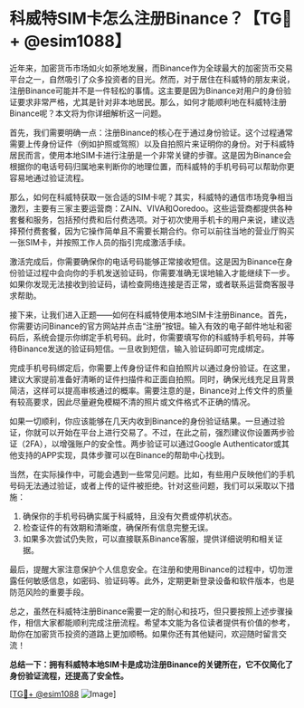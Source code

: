 # 科威特SIM卡怎么注册Binance？【TG💪+ @esim1088】

近年来，加密货币市场如火如荼地发展，而Binance作为全球最大的加密货币交易平台之一，自然吸引了众多投资者的目光。然而，对于居住在科威特的朋友来说，注册Binance可能并不是一件轻松的事情。这主要是因为Binance对用户的身份验证要求非常严格，尤其是针对非本地居民。那么，如何才能顺利地在科威特注册Binance呢？本文将为你详细解析这一问题。

首先，我们需要明确一点：注册Binance的核心在于通过身份验证。这个过程通常需要上传身份证件（例如护照或驾照）以及自拍照片来证明你的身份。对于科威特居民而言，使用本地SIM卡进行注册是一个非常关键的步骤。这是因为Binance会根据你的电话号码归属地来判断你的地理位置，而科威特的手机号码可以帮助你更容易地通过验证流程。

那么，如何在科威特获取一张合适的SIM卡呢？其实，科威特的通信市场竞争相当激烈，主要有三家主要运营商：ZAIN、VIVA和Ooredoo。这些运营商都提供各种套餐和服务，包括预付费和后付费选项。对于初次使用手机卡的用户来说，建议选择预付费套餐，因为它操作简单且不需要长期合约。你可以前往当地的营业厅购买一张SIM卡，并按照工作人员的指引完成激活手续。

激活完成后，你需要确保你的电话号码能够正常接收短信。这是因为Binance在身份验证过程中会向你的手机发送验证码，你需要准确无误地输入才能继续下一步。如果你发现无法接收到验证码，请检查网络连接是否正常，或者联系运营商客服寻求帮助。

接下来，让我们进入正题——如何在科威特使用本地SIM卡注册Binance。首先，你需要访问Binance的官方网站并点击“注册”按钮。输入有效的电子邮件地址和密码后，系统会提示你绑定手机号码。此时，你需要填写你的科威特手机号码，并等待Binance发送的验证码短信。一旦收到短信，输入验证码即可完成绑定。

完成手机号码绑定后，你需要上传身份证件和自拍照片以通过身份验证。在这里，建议大家提前准备好清晰的证件扫描件和正面自拍照。同时，确保光线充足且背景简洁，这样可以提高审核通过的概率。需要注意的是，Binance对上传文件的质量有较高要求，因此尽量避免模糊不清的照片或文件格式不正确的情况。

如果一切顺利，你应该能够在几天内收到Binance的身份验证结果。一旦通过验证，你就可以开始在平台上进行交易了。不过，在此之前，强烈建议你设置两步验证（2FA），以增强账户的安全性。两步验证可以通过Google Authenticator或其他支持的APP实现，具体步骤可以在Binance的帮助中心找到。

当然，在实际操作中，可能会遇到一些常见问题。比如，有些用户反映他们的手机号码无法通过验证，或者上传的证件被拒绝。针对这些问题，我们可以采取以下措施：

1. 确保你的手机号码确实属于科威特，且没有欠费或停机状态。
2. 检查证件的有效期和清晰度，确保所有信息完整无误。
3. 如果多次尝试仍失败，可以直接联系Binance客服，提供详细说明和相关证据。

最后，提醒大家注意保护个人信息安全。在注册和使用Binance的过程中，切勿泄露任何敏感信息，如密码、验证码等。此外，定期更新登录设备和软件版本，也是防范风险的重要手段。

总之，虽然在科威特注册Binance需要一定的耐心和技巧，但只要按照上述步骤操作，相信大家都能顺利完成注册流程。希望本文能为各位读者提供有价值的参考，助你在加密货币投资的道路上更加顺畅。如果你还有其他疑问，欢迎随时留言交流！

**总结一下：拥有科威特本地SIM卡是成功注册Binance的关键所在，它不仅简化了身份验证流程，还提高了安全性。**

[[TG💪+ @esim1088](https://t.me/s/esim1088) ![Image](https://i.postimg.cc/4NQfJmqS/Snipaste-2025-05-13-00-14-12.png)]